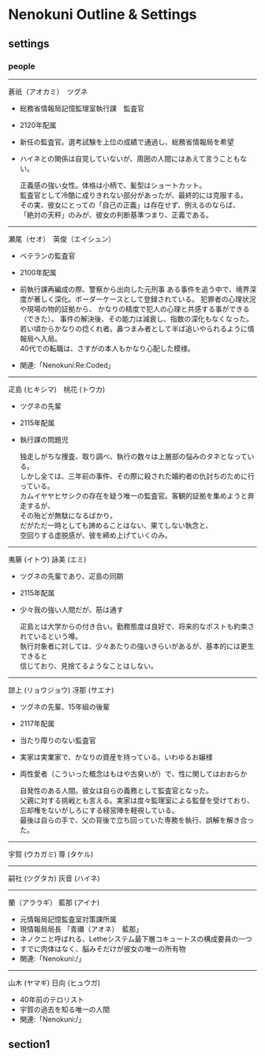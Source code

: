 # Nenokuni Outline & Settings

## settings

### people

---

蒼祇（アオカミ）　ツグネ

+ 総務省情報局記憶監理室執行課　監査官
+ 2120年配属
+ 新任の監査官。選考試験を上位の成績で通過し、総務省情報局を希望
+ ハイネとの関係は自覚していないが、周囲の人間にはあえて言うこともない。

    正義感の強い女性。体格は小柄で、髪型はショートカット。\
    監査官として冷酷に成りきれない部分があったが、最終的には克服する。\
    その実、彼女にとっての「自己の正義」は存在せず、例えるのならば、\
    「絶対の天秤」のみが、彼女の判断基準つまり、正義である。

---

瀬尾（セオ）　英俊（エイシュン）

+ ベテランの監査官
+ 2100年配属
+ 前執行課再編成の際、警察から出向した元刑事
    ある事件を追う中で、境界深度が著しく深化。ボーダーケースとして登録されている。
    犯罪者の心理状況や現場の物的証拠から、
    かなりの精度で犯人の心理と共感する事ができる（できた）。
    事件の解決後、その能力は減衰し、指数の深化もなくなった。
    若い頃からかなりの捻くれ者。鼻つまみ者として半ば追いやられるように情報局へ入局。\
    40代での転職は、さすがの本人もかなり心配した模様。

+ 関連:「Nenokuni:Re:Coded」

---

疋島 (ヒキシマ)　桃花 (トウカ)

+ ツグネの先輩
+ 2115年配属
+ 執行課の問題児

    独走しがちな捜査、取り調べ、執行の数々は上層部の悩みのタネとなっている。\
    しかし全ては、三年前の事件、その際に殺された婚約者の仇討ちのために行っている。\
    カムイヤヤヒサシクの存在を疑う唯一の監査官。客観的証拠を集めようと奔走するが、\
    その殆どが無駄になるばかり。\
    だがただ一時としても諦めることはない、果てしない執念と、\
    空回りする虚脱感が、彼を締め上げていくのみ。

---

夷藤 (イトウ) 詠美 (エミ)

+ ツグネの先輩であり、疋島の同期
+ 2115年配属
+ 少々我の強い人間だが、筋は通す

    疋島とは大学からの付き合い。勤務態度は良好で、将来的なポストも約束されているという噂。\
    執行対象者に対しては、少々あたりの強いきらいがあるが、基本的には更生できると\
    信じており、見捨てるようなことはしない。

---

諒上 (リョウジョウ) 冴那 (サエナ)

+ ツグネの先輩、15年組の後輩
+ 2117年配属
+ 当たり障りのない監査官
+ 実家は実業家で、かなりの資産を持っている。いわゆるお嬢様
+ 両性愛者（こういった概念はもはや古臭いが）で、性に関してはおおらか

    自発性のある人間。彼女は自らの義務として監査官となった。\
    父親に対する挑戦とも言える。実家は度々監理室による監督を受けており、\
    忘却権をないがしろにする経営陣を軽視している。\
    最後は自らの手で、父の背後で立ち回っていた専務を執行、誤解を解き合った。

---

宇賀 (ウカガミ) 尊 (タケル)

---

嗣社 (ツグタカ) 灰音 (ハイネ)

---

蘭（アララギ） 藍那 (アイナ)

+ 元情報局記憶監査室対策課所属
+ 現情報局局長 「青禰（アオネ）　藍那」
+ ネノクニと呼ばれる、Letheシステム最下層コキュートスの構成要員の一つ
+ すでに肉体はなく、脳みそだけが彼女の唯一の所有物
+ 関連:「Nenokuni:/」

---

山木 (ヤマギ) 日向 (ヒュウガ)

+ 40年前のテロリスト
+ 宇賀の過去を知る唯一の人間
+ 関連:「Nenokuni:/」

## section1
